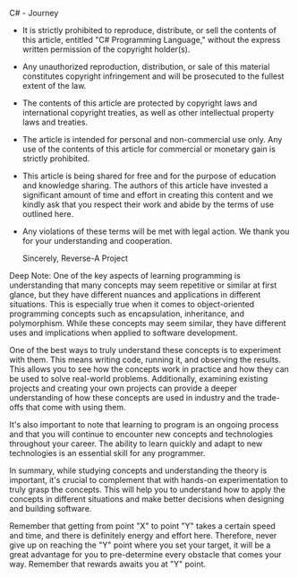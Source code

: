 C# - Journey

- It is strictly prohibited to reproduce, distribute, or sell the contents of this article,
  entitled "C# Programming Language," without the express written permission of the copyright holder(s).
- Any unauthorized reproduction, distribution, or sale of this material constitutes copyright infringement and will be prosecuted to the fullest extent of the law.

- The contents of this article are protected by copyright laws and international copyright treaties, as well as other intellectual property laws and treaties.
- The article is intended for personal and non-commercial use only. Any use of the contents of this article for commercial or monetary gain is strictly prohibited.

- This article is being shared for free and for the purpose of education and knowledge sharing. The authors of this article have invested a significant amount of time     and effort in creating this content and we kindly ask that you respect their work and abide by the terms of use outlined here.

- Any violations of these terms will be met with legal action. We thank you for your understanding and cooperation.

  Sincerely,
  Reverse-A Project







Deep Note:
One of the key aspects of learning programming is understanding that many concepts may seem repetitive or similar at first glance, but they have different nuances
and applications in different situations. This is especially true when it comes to object-oriented programming concepts such as encapsulation, inheritance,
and polymorphism. While these concepts may seem similar, they have different uses and implications when applied to software development.
	
One of the best ways to truly understand these concepts is to experiment with them. This means writing code, running it, and observing the results.
This allows you to see how the concepts work in practice and how they can be used to solve real-world problems. Additionally, examining existing projects and creating your own projects can provide a deeper understanding of how these concepts are used in industry and the trade-offs that come with using them.

It's also important to note that learning to program is an ongoing process and that you will continue to encounter new concepts and technologies throughout your career. The ability to learn quickly and adapt to new technologies is an essential skill for any programmer.

In summary, while studying concepts and understanding the theory is important, it's crucial to complement that with hands-on experimentation to truly grasp the concepts. This will help you to understand how to apply the concepts in different situations and make better decisions when designing and building software.
	
Remember that getting from point "X" to point "Y" takes a certain speed and time, and there is definitely energy and effort here.
Therefore, never give up on reaching the "Y" point where you set your target, it will be a great advantage for you to pre-determine every obstacle that comes your way.
Remember that rewards awaits you at "Y" point. 
